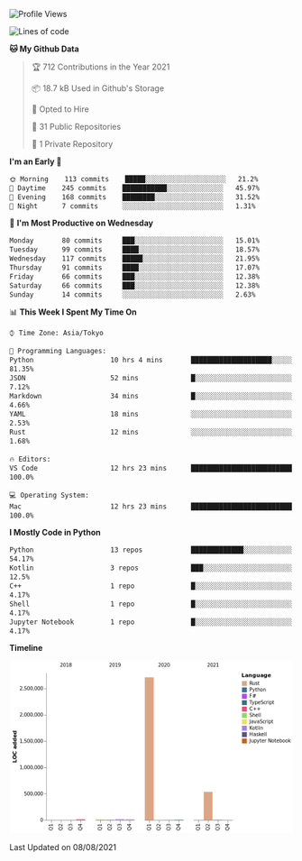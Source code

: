 <!--START_SECTION:waka-->
![Profile Views](http://img.shields.io/badge/Profile%20Views-0-blue)

![Lines of code](https://img.shields.io/badge/From%20Hello%20World%20I%27ve%20Written-3.3%20million%20lines%20of%20code-blue)

**🐱 My Github Data** 

> 🏆 712 Contributions in the Year 2021
 > 
> 📦 18.7 kB Used in Github's Storage 
 > 
> 💼 Opted to Hire
 > 
> 📜 31 Public Repositories 
 > 
> 🔑 1 Private Repository 
 > 
**I'm an Early 🐤** 

```text
🌞 Morning    113 commits    █████░░░░░░░░░░░░░░░░░░░░   21.2% 
🌆 Daytime    245 commits    ███████████░░░░░░░░░░░░░░   45.97% 
🌃 Evening    168 commits    ████████░░░░░░░░░░░░░░░░░   31.52% 
🌙 Night      7 commits      ░░░░░░░░░░░░░░░░░░░░░░░░░   1.31%

```
📅 **I'm Most Productive on Wednesday** 

```text
Monday       80 commits     ███░░░░░░░░░░░░░░░░░░░░░░   15.01% 
Tuesday      99 commits     ████░░░░░░░░░░░░░░░░░░░░░   18.57% 
Wednesday    117 commits    █████░░░░░░░░░░░░░░░░░░░░   21.95% 
Thursday     91 commits     ████░░░░░░░░░░░░░░░░░░░░░   17.07% 
Friday       66 commits     ███░░░░░░░░░░░░░░░░░░░░░░   12.38% 
Saturday     66 commits     ███░░░░░░░░░░░░░░░░░░░░░░   12.38% 
Sunday       14 commits     ░░░░░░░░░░░░░░░░░░░░░░░░░   2.63%

```


📊 **This Week I Spent My Time On** 

```text
⌚︎ Time Zone: Asia/Tokyo

💬 Programming Languages: 
Python                   10 hrs 4 mins       ████████████████████░░░░░   81.35% 
JSON                     52 mins             █░░░░░░░░░░░░░░░░░░░░░░░░   7.12% 
Markdown                 34 mins             █░░░░░░░░░░░░░░░░░░░░░░░░   4.66% 
YAML                     18 mins             ░░░░░░░░░░░░░░░░░░░░░░░░░   2.53% 
Rust                     12 mins             ░░░░░░░░░░░░░░░░░░░░░░░░░   1.68%

🔥 Editors: 
VS Code                  12 hrs 23 mins      █████████████████████████   100.0%

💻 Operating System: 
Mac                      12 hrs 23 mins      █████████████████████████   100.0%

```

**I Mostly Code in Python** 

```text
Python                   13 repos            █████████████░░░░░░░░░░░░   54.17% 
Kotlin                   3 repos             ███░░░░░░░░░░░░░░░░░░░░░░   12.5% 
C++                      1 repo              █░░░░░░░░░░░░░░░░░░░░░░░░   4.17% 
Shell                    1 repo              █░░░░░░░░░░░░░░░░░░░░░░░░   4.17% 
Jupyter Notebook         1 repo              █░░░░░░░░░░░░░░░░░░░░░░░░   4.17%

```


**Timeline**

![Chart not found](https://raw.githubusercontent.com/kitagawa-hr/kitagawa-hr/main/charts/bar_graph.png) 


 Last Updated on 08/08/2021
<!--END_SECTION:waka-->
